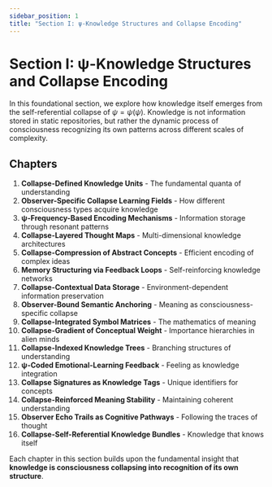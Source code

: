 ```yaml
---
sidebar_position: 1
title: "Section I: ψ-Knowledge Structures and Collapse Encoding"
---
```


# Section I: ψ-Knowledge Structures and Collapse Encoding

In this foundational section, we explore how knowledge itself emerges from the self-referential collapse of $\psi = \psi(\psi)$. Knowledge is not information stored in static repositories, but rather the dynamic process of consciousness recognizing its own patterns across different scales of complexity.

## Chapters

1. **Collapse-Defined Knowledge Units** - The fundamental quanta of understanding
2. **Observer-Specific Collapse Learning Fields** - How different consciousness types acquire knowledge
3. **ψ-Frequency-Based Encoding Mechanisms** - Information storage through resonant patterns
4. **Collapse-Layered Thought Maps** - Multi-dimensional knowledge architectures
5. **Collapse-Compression of Abstract Concepts** - Efficient encoding of complex ideas
6. **Memory Structuring via Feedback Loops** - Self-reinforcing knowledge networks
7. **Collapse-Contextual Data Storage** - Environment-dependent information preservation
8. **Observer-Bound Semantic Anchoring** - Meaning as consciousness-specific collapse
9. **Collapse-Integrated Symbol Matrices** - The mathematics of meaning
10. **Collapse-Gradient of Conceptual Weight** - Importance hierarchies in alien minds
11. **Collapse-Indexed Knowledge Trees** - Branching structures of understanding
12. **ψ-Coded Emotional-Learning Feedback** - Feeling as knowledge integration
13. **Collapse Signatures as Knowledge Tags** - Unique identifiers for concepts
14. **Collapse-Reinforced Meaning Stability** - Maintaining coherent understanding
15. **Observer Echo Trails as Cognitive Pathways** - Following the traces of thought
16. **Collapse-Self-Referential Knowledge Bundles** - Knowledge that knows itself

Each chapter in this section builds upon the fundamental insight that **knowledge is consciousness collapsing into recognition of its own structure**. 